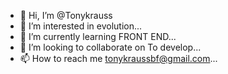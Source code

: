 - 👋 Hi, I’m @Tonykrauss
- 👀 I’m interested in evolution...
- 🌱 I’m currently learning FRONT END...
- 💞️ I’m looking to collaborate on To develop...
- 📫 How to reach me tonykraussbf@gmail.com...

<!---
Tonykrauss/Tonykrauss is a ✨ special ✨ repository because its `README.md` (this file) appears on your GitHub profile.
You can click the Preview link to take a look at your changes.
--->
